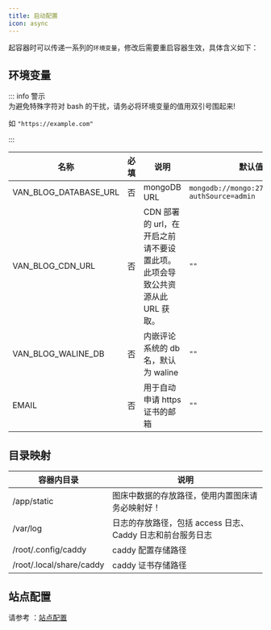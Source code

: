 ```yaml
---
title: 启动配置
icon: async
---
```


起容器时可以传递一系列的`环境变量`，修改后需要重启容器生效，具体含义如下：

## 环境变量

::: info 警示  
为避免特殊字符对 bash 的干扰，请务必将环境变量的值用双引号围起来!  

如 `"https://example.com"`

:::

| 名称                  | 必填 | 说明                                                                        | 默认值                                           |
| --------------------- | ---- | --------------------------------------------------------------------------- | ------------------------------------------------ |
| VAN_BLOG_DATABASE_URL | 否   | mongoDB URL                                                                 | `mongodb://mongo:27017/vanBlog?authSource=admin` |
| VAN_BLOG_CDN_URL      | 否   | CDN 部署的 url，在开启之前请不要设置此项。此项会导致公共资源从此 URL 获取。 | `""`                                             |
| VAN_BLOG_WALINE_DB    | 否   | 内嵌评论系统的 db 名，默认为 waline                                         | `""`                                             |
| EMAIL                 | 否   | 用于自动申请 https 证书的邮箱                                               | `""`                                             |

## 目录映射

| 容器内目录               | 说明                                                        |
| ------------------------ | ----------------------------------------------------------- |
| /app/static              | 图床中数据的存放路径，使用内置图床请务必映射好！            |
| /var/log                 | 日志的存放路径，包括 access 日志、 Caddy 日志和前台服务日志 |
| /root/.config/caddy      | caddy 配置存储路径                                          |
| /root/.local/share/caddy | caddy 证书存储路径                                          |

## 站点配置

请参考 ：[站点配置](/feature/basic/setting.md)
